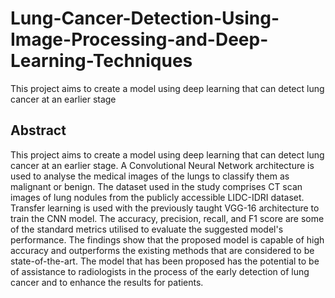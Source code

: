 # Lung-Cancer-Detection-Using-Image-Processing-and-Deep-Learning-Techniques
This project aims to create a model using deep learning that can detect lung cancer at an earlier stage
## Abstract
This project aims to create a model using deep learning that can detect lung cancer at an earlier stage. A Convolutional Neural Network architecture is used to analyse the medical images of the lungs to classify them as malignant or benign.   The dataset used in the study comprises CT scan images of lung nodules from the publicly accessible LIDC-IDRI dataset. Transfer learning is used with the previously taught VGG-16 architecture to train the CNN model. The accuracy, precision, recall, and F1 score are some of the standard metrics utilised to evaluate the suggested model's performance. The findings show that the proposed model is capable of high accuracy and outperforms the existing methods that are considered to be state-of-the-art. The model that has been proposed has the potential to be of assistance to radiologists in the process of the early detection of lung cancer and to enhance the results for patients.
